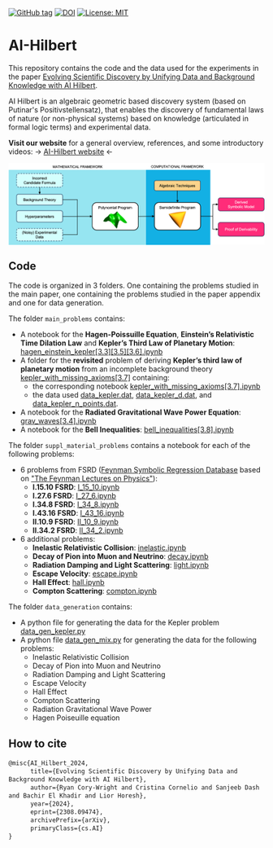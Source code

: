 [![GitHub tag](https://img.shields.io/github/tag/IBM/AI-Hilbert.svg)](https://GitHub.com/IBM/AI-Hilbert/tags/)
[![DOI](https://zenodo.org/badge/791611893.svg)](https://zenodo.org/badge/latestdoi/791611893)
[![License: MIT](https://img.shields.io/badge/License-MIT-yellow.svg)](https://opensource.org/licenses/MIT)

# AI-Hilbert
This repository contains the code and the data used for the experiments in the paper [Evolving Scientific Discovery by Unifying Data and
Background Knowledge with AI Hilbert](https://arxiv.org/abs/2308.09474).


AI Hilbert is an algebraic geometric based discovery system (based on Putinar's Positivstellensatz), that enables the discovery of fundamental laws of nature (or non-physical systems) based on knowledge (articulated in formal logic terms) and experimental data.

**Visit our website** for a general overview, references, and some introductory videos: &rarr; [AI-Hilbert website](https://ai-hilbert.github.io) &larr;

<p align="center"> <img align="center" src="figures/system_high_level.png" alt="system overview"/> </p> 


## Code

The code is organized in 3 folders. One containing the problems studied in the main paper, one containing the problems studied in the paper appendix and one for data generation.

The folder `main_problems` contains:
* A notebook for the **Hagen-Poissuille Equation**, **Einstein’s Relativistic Time Dilation Law** and **Kepler’s Third Law of Planetary Motion**: [hagen_einstein_kepler[3.3][3.5][3.6].ipynb](main_problems/hagen_einstein_kepler[3.3][3.5][3.6].ipynb)
* A folder for the **revisited** problem of deriving **Kepler’s third law of planetary motion** from an incomplete background theory [kepler_with_missing_axioms[3.7]](main_problems/kepler_with_missing_axioms[3.7]) containing:
  * the corresponding notebook [kepler_with_missing_axioms[3.7].ipynb](main_problems/kepler_with_missing_axioms[3.7]/kepler_with_missing_axioms[3.7].ipynb)
  * the data used [data_kepler.dat](main_problems/kepler_with_missing_axioms[3.7]/data_kepler.dat), [data_kepler_d.dat](main_problems/kepler_with_missing_axioms[3.7]/data_kepler_d.dat), and [data_kepler_n_points.dat](main_problems/kepler_with_missing_axioms[3.7]/data_kepler_n_points.dat).
* A notebook for the **Radiated Gravitational Wave Power Equation**: [grav_waves[3.4].ipynb](main_problems/grav_waves[3.4].ipynb)
* A notebook for the **Bell Inequalities**: [bell_inequalities[3.8].ipynb](main_problems/bell_inequalities[3.8].ipynb)

The folder `suppl_material_problems` contains a notebook for each of the following problems:
* 6 problems from FSRD ([Feynman Symbolic Regression Database](https://space.mit.edu/home/tegmark/aifeynman.html) based on ["The Feynman Lectures on Physics"](https://www.feynmanlectures.caltech.edu)):
  * **I.15.10 FSRD**: [I_15_10.ipynb](suppl_material_problems/I_15_10.ipynb)
  * **I.27.6 FSRD**: [I_27_6.ipynb](suppl_material_problems/I_15_10.ipynb)
  * **I.34.8 FSRD**: [I_34_8.ipynb](suppl_material_problems/I_15_10.ipynb)
  * **I.43.16 FSRD**: [I_43_16.ipynb](suppl_material_problems/I_15_10.ipynb)
  * **II.10.9 FSRD**: [II_10_9.ipynb](suppl_material_problems/I_15_10.ipynb)
  * **II.34.2 FSRD**: [II_34_2.ipynb](suppl_material_problems/I_15_10.ipynb)
* 6 additional problems:
  * **Inelastic Relativistic Collision**: [inelastic.ipynb](suppl_material_problems/inelastic.ipynb)
  * **Decay of Pion into Muon and Neutrino**: [decay.ipynb](suppl_material_problems/decay.ipynb)
  * **Radiation Damping and Light Scattering**: [light.ipynb](suppl_material_problems/light.ipynb)
  * **Escape Velocity**: [escape.ipynb](suppl_material_problems/escape.ipynb)
  * **Hall Effect**: [hall.ipynb](suppl_material_problems/hall.ipynb)
  * **Compton Scattering**: [compton.ipynb](suppl_material_problems/compton.ipynb)

The folder `data_generation` contains:
* A python file for generating the data for the Kepler problem [data_gen_kepler.py](data_generation/data_gen_kepler.py)
* A python file [data_gen_mix.py](data_generation/data_gen_mix.py) for generating the data for the following problems:
  *  Inelastic Relativistic Collision
  *  Decay of Pion into Muon and Neutrino
  *  Radiation Damping and Light Scattering
  *  Escape Velocity
  *  Hall Effect
  *  Compton Scattering
  *  Radiation Gravitational Wave Power
  *  Hagen Poiseuille equation

## How to cite

```
@misc{AI_Hilbert_2024,
      title={Evolving Scientific Discovery by Unifying Data and Background Knowledge with AI Hilbert}, 
      author={Ryan Cory-Wright and Cristina Cornelio and Sanjeeb Dash and Bachir El Khadir and Lior Horesh},
      year={2024},
      eprint={2308.09474},
      archivePrefix={arXiv},
      primaryClass={cs.AI}
}
```
